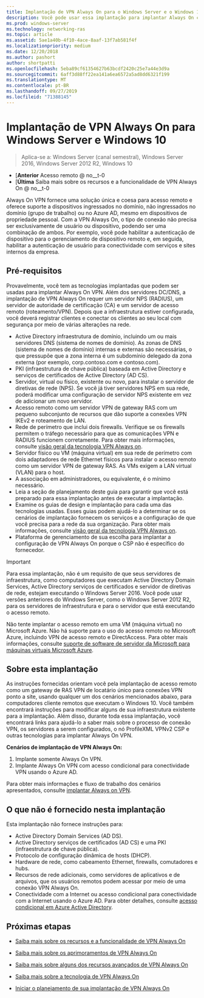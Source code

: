 ```yaml
---
title: Implantação de VPN Always On para o Windows Server e o Windows 10
description: Você pode usar essa implantação para implantar Always On conexões de rede virtual privada (VPN) para funcionários remotos usando o acesso remoto no Windows Server 2016 ou posterior e Always On perfis de VPN para computadores cliente com Windows 10.
ms.prod: windows-server
ms.technology: networking-ras
ms.topic: article
ms.assetid: 5ae1a40b-4f10-4ace-8aaf-13f7ab581f4f
ms.localizationpriority: medium
ms.date: 12/20/2018
ms.author: pashort
author: shortpatti
ms.openlocfilehash: 5eba89cf61354627b63bcdf2420c25e7a44e3d9a
ms.sourcegitcommit: 6aff3d88ff22ea141a6ea6572a5ad8dd6321f199
ms.translationtype: MT
ms.contentlocale: pt-BR
ms.lasthandoff: 09/27/2019
ms.locfileid: "71388145"
---
```

# <a name="always-on-vpn-deployment-for-windows-server-and-windows-10"></a>Implantação de VPN Always On para Windows Server e Windows 10

>Aplica-se a: Windows Server (canal semestral), Windows Server 2016, Windows Server 2012 R2, Windows 10

- [**Anterior** Acesso remoto @ no__t-0<br>
- [**Última** Saiba mais sobre os recursos e a funcionalidade de VPN Always On @ no__t-0

Always On VPN fornece uma solução única e coesa para acesso remoto e oferece suporte a dispositivos ingressados no domínio, não ingressados no domínio (grupo de trabalho) ou no Azure AD, mesmo em dispositivos de propriedade pessoal. Com a VPN Always On, o tipo de conexão não precisa ser exclusivamente de usuário ou dispositivo, podendo ser uma combinação de ambos. Por exemplo, você pode habilitar a autenticação de dispositivo para o gerenciamento de dispositivo remoto e, em seguida, habilitar a autenticação de usuário para conectividade com serviços e sites internos da empresa.

## <a name="prerequisites"></a>Pré-requisitos

Provavelmente, você tem as tecnologias implantadas que podem ser usadas para implantar Always On VPN. Além dos servidores DC/DNS, a implantação de VPN Always On requer um servidor NPS (RADIUS), um servidor de autoridade de certificação (CA) e um servidor de acesso remoto (roteamento/VPN). Depois que a infraestrutura estiver configurada, você deverá registrar clientes e conectar os clientes ao seu local com segurança por meio de várias alterações na rede.

- Active Directory infraestrutura de domínio, incluindo um ou mais servidores DNS (sistema de nomes de domínio). As zonas de DNS (sistema de nomes de domínio) internas e externas são necessárias, o que pressupõe que a zona interna é um subdomínio delegado da zona externa (por exemplo, corp.contoso.com e contoso.com).
- PKI (infraestrutura de chave pública) baseada em Active Directory e serviços de certificados de Active Directory (AD CS).
- Servidor, virtual ou físico, existente ou novo, para instalar o servidor de diretivas de rede (NPS). Se você já tiver servidores NPS em sua rede, poderá modificar uma configuração de servidor NPS existente em vez de adicionar um novo servidor.
- Acesso remoto como um servidor VPN de gateway RAS com um pequeno subconjunto de recursos que dão suporte a conexões VPN IKEv2 e roteamento de LAN.
- Rede de perímetro que inclui dois firewalls.  Verifique se os firewalls permitem o tráfego necessário para que as comunicações VPN e RADIUS funcionem corretamente. Para obter mais informações, consulte [visão geral da tecnologia VPN Always on](../always-on-vpn-technology-overview.md).
- Servidor físico ou VM (máquina virtual) em sua rede de perímetro com dois adaptadores de rede Ethernet físicos para instalar o acesso remoto como um servidor VPN de gateway RAS. As VMs exigem a LAN virtual (VLAN) para o host. 
- A associação em administradores, ou equivalente, é o mínimo necessário.
- Leia a seção de planejamento deste guia para garantir que você está preparado para essa implantação antes de executar a implantação.
- Examine os guias de design e implantação para cada uma das tecnologias usadas. Esses guias podem ajudá-lo a determinar se os cenários de implantação fornecem os serviços e a configuração de que você precisa para a rede da sua organização. Para obter mais informações, consulte [visão geral da tecnologia VPN Always on](../always-on-vpn-technology-overview.md).
- Plataforma de gerenciamento de sua escolha para implantar a configuração de VPN Always On porque o CSP não é específico do fornecedor.

>[!IMPORTANT]
>Para essa implantação, não é um requisito de que seus servidores de infraestrutura, como computadores que executam Active Directory Domain Services, Active Directory serviços de certificados e servidor de diretivas de rede, estejam executando o Windows Server 2016. Você pode usar versões anteriores do Windows Server, como o Windows Server 2012 R2, para os servidores de infraestrutura e para o servidor que está executando o acesso remoto.
>
>Não tente implantar o acesso remoto em uma VM (máquina virtual) no Microsoft Azure. Não há suporte para o uso do acesso remoto no Microsoft Azure, incluindo VPN de acesso remoto e DirectAccess. Para obter mais informações, consulte [suporte de software de servidor da Microsoft para máquinas virtuais Microsoft Azure](https://support.microsoft.com/help/2721672/microsoft-server-software-support-for-microsoft-azure-virtual-machines).

## <a name="about-this-deployment"></a>Sobre esta implantação

As instruções fornecidas orientam você pela implantação de acesso remoto como um gateway de RAS VPN de locatário único para conexões VPN ponto a site, usando qualquer um dos cenários mencionados abaixo, para computadores cliente remotos que executam o Windows 10. Você também encontrará instruções para modificar alguns de sua infraestrutura existente para a implantação. Além disso, durante toda essa implantação, você encontrará links para ajudá-lo a saber mais sobre o processo de conexão VPN, os servidores a serem configurados, o nó ProfileXML VPNv2 CSP e outras tecnologias para implantar Always On VPN.

**Cenários de implantação de VPN Always On:**

1. Implante somente Always On VPN.
2. Implante Always On VPN com acesso condicional para conectividade VPN usando o Azure AD.

Para obter mais informações e fluxo de trabalho dos cenários apresentados, consulte [implantar Always on VPN](always-on-vpn-deploy-deployment.md).

## <a name="what-isnt-provided-in-this-deployment"></a>O que não é fornecido nesta implantação

Esta implantação não fornece instruções para:

- Active Directory Domain Services (AD DS).
- Active Directory serviços de certificados (AD CS) e uma PKI (infraestrutura de chave pública).
- Protocolo de configuração dinâmica de hosts (DHCP).
- Hardware de rede, como cabeamento Ethernet, firewalls, comutadores e hubs.
- Recursos de rede adicionais, como servidores de aplicativos e de arquivos, que os usuários remotos podem acessar por meio de uma conexão VPN Always On.
- Conectividade com a Internet ou acesso condicional para conectividade com a Internet usando o Azure AD. Para obter detalhes, consulte [acesso condicional em Azure Active Directory](https://docs.microsoft.com/azure/active-directory/active-directory-conditional-access-azure-portal).

## <a name="next-steps"></a>Próximas etapas

- [Saiba mais sobre os recursos e a funcionalidade de VPN Always On](../../vpn-map-da.md)

- [Saiba mais sobre os aprimoramentos de VPN Always On](../always-on-vpn-enhancements.md)

- [Saiba mais sobre alguns dos recursos avançados de VPN Always On](always-on-vpn-adv-options.md)

- [Saiba mais sobre a tecnologia de VPN Always On](../always-on-vpn-technology-overview.md)

- [Iniciar o planejamento de sua implantação de VPN Always On](always-on-vpn-deploy-deployment.md)